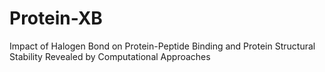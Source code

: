 # Protein-XB
Impact of Halogen Bond on Protein-Peptide Binding and Protein Structural Stability Revealed by Computational Approaches
